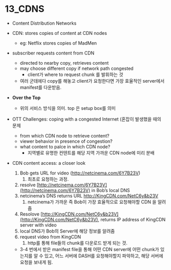 # 13_CDNS

- Content Distribution Networks
- CDN: stores copies of content at CDN nodes
    - eg: Netflix stores copies of MadMen
- subscriber requests content from CDN
    - directed to nearby copy, retrieves content
    - may choose different copy if network path congested
        - client가 where to request chunk 를 발휘하는 것
    - 여러 군데에다 copy를 해놓고 client가 요청한다면 가장 효율적인 server에서 manifest를 다운받음.
- **Over the Top**
    - 위의 서비스 방식을 의미. top 은 setup box를 의미
- OTT Challenges: coping with a congested Internet (혼잡이 발생했을 때의 문제
    - from which CDN node to retrieve content?
    - viewer behavior in presence of congestion?
    - what content to palce in which CDN node?
        - 지역별로 유명한 컨텐트를 해당 지역 가까운 CDN node에 미리 분배
- CDN content access: a closer look
    
    
    1. Bob gets URL for video (http://netcinema.com/6Y7B23V)
        1. 최초로 요청하는 과정.
    2. resolve [http://netcinema.com/6Y7B23V](http://netcinema.com/6Y7B23V) in Bob’s local DNS
    3. netcinema’s DNS returns URL http://KingCDN.com/NetC6y&b23V
        1. netcinema가 가까운 즉 Bob이 가장 효율적으로 요청해야할 CDN 을 알려줌
    4. Resolove [http://KingCDN.com/NetC6y&b23V](http://KingCDN.com/NetC6y&b23V), returns IP address of KingCDN server with video
    5. local DNS가 Bob의 Server에 해당 정보를 알려줌
    6. request video from KingCDN
        1. http를 통해 file들의 chunk를 다운로드 받게 되는 것.
            
            
    - 3-4 번에서 받은 manifest file을 통해 어떤 CDN server에 어떤 chunk가 있는지를 알 수 있고, 어느 서버에 DASH를 요청해야할지 파악하고, 해당 서버에 요청을 보내게 됨.
